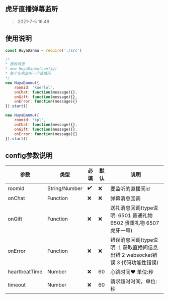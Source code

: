 ## 虎牙直播弹幕监听

> 2021-7-5 16:49

## 使用说明

```javascript
const HuyaDanmu = require('./src')

/*
* 接收消息
* new HuyaDanmu(config)
* 每个实例监听一个直播间
*/
new HuyaDanmu({
    roomid: 'kaerlol',
    onChat: function(message){},
    onGift: function(message){},
    onError: function(message){}
}).start()

new HuyaDanmu({
    roomid: 'kpl',
    onChat: function(message){},
    onGift: function(message){},
    onError: function(message){}
}).start()


```

## config参数说明

|  参数   |  类型  |  必填  | 默认 | 说明  |
|  ----   | ----   | ----   | ---- | ----  |
| roomid  | String/Number |  ✔️  | ❌ | 要监听的直播间id  |
| onChat  | Function |  ❌  | ❌ | 弹幕消息回调  |
| onGift  | Function |  ❌  | ❌ | 送礼消息回调(type说明: 6501 普通礼物 6502 贵重礼物 6507 虎牙一号) |
| onError  | Function |  ❌  | ❌ | 错误消息回调(type说明: 1 获取直播间信息出错 2 websocket错误 3 代码功能性错误)  |
| heartbeatTime  | Number |  ❌  | 60 | 心跳时间❤️ 单位:秒 |
| timeout  | Number |  ❌  | 60 | 请求超时时间，单位:秒 |

